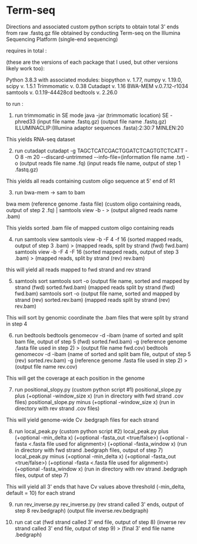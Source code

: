 # Term-seq
Directions and associated custom python scripts to obtain total 3' ends from raw .fastq.gz file obtained by conducting Term-seq on the Illumina Sequencing Platform (single-end sequencing)

requires in total :

(these are the versions of each package that I used, but other versions likely work too):

Python 3.8.3 with associated modules: biopython v. 1.77, numpy v. 1.19.0, scipy v. 1.5.1
Trimmomatic v. 0.38
Cutadapt v. 1.16
BWA-MEM v.0.7.12-r1034
samtools v. 0.1.19-44428cd
bedtools v. 2.26.0

to run :

1) run trimmomatic in SE mode
java -jar (trimmomatic location) SE -phred33 (input file name .fastq.gz) (output file name .fastq.gz) ILLUMINACLIP:(Illumina adaptor sequences .fasta):2:30:7 MINLEN:20

This yields RNA-seq dataset

2) run cutadapt
cutadapt -g TAGCTCATCGACTGGATCTCAGTGTCTCATT -O 8 -m 20 --discard-untrimmed --info-file=(information file name .txt) -o (output reads file name .fq) (input reads file name, output of step 1 .fastq.gz)

This yields all reads containing custom oligo sequence at 5' end of R1

3) run bwa-mem -> sam to bam 

bwa mem (reference genome .fasta file) (custom oligo containing reads, output of step 2 .fq) | samtools view -b - > (output aligned reads name .bam)

This yields sorted .bam file of mapped custom oligo containing reads

4) run samtools view
samtools view -b -F 4 -f 16 (sorted mapped reads, output of step 3 .bam) > (mapped reads, split by strand (fwd) fwd.bam)
samtools view -b -F 4 -F 16 (sorted mapped reads, output of step 3 .bam) > (mapped reads, split by strand (rev) rev.bam)

this will yield all reads mapped to fwd strand and rev strand

5) samtools sort
samtools sort -o (output file name, sorted and mapped by strand (fwd) sorted.fwd.bam) (mapped reads split by strand (fwd) fwd.bam)
samtools sort -o (output file name, sorted and mapped by strand (rev) sorted.rev.bam) (mapped reads split by strand (rev) rev.bam)

This will sort by genomic coordinate the .bam files that were split by strand in step 4 

6) run bedtools
bedtools  genomecov -d  -ibam (name of sorted and split bam file, output of step 5 (fwd) sorted.fwd.bam)  -g (reference genome .fasta file used in step 2)  > (output file name fwd.cov)
bedtools  genomecov -d  -ibam (name of sorted and split bam file, output of step 5 (rev) sorted.rev.bam)  -g (reference genome .fasta file used in step 2)  > (output file name rev.cov)

This will get the coverage at each position in the genome

7) run positional_slopy.py (custom python script #1)
positional_slope.py plus (+optional -window_size x) (run in directory with fwd strand .cov files)
positional_slope.py minus (+optional -window_size x) (run in directory with rev strand .cov files)

This will yield genome-wide Cv .bedgraph files for each strand

8) run local_peak.py (custom python script #2)
local_peak.py plus (+optional -min_delta x) (+optional -fasta_out <true/false>) (+optional -fasta <.fasta file used for alignment>) (+optional -fasta_window x) (run in directory with fwd strand .bedgraph files, output of step 7)
local_peak.py minus (+optional -min_delta x) (+optional -fasta_out <true/false>) (+optional -fasta <.fasta file used for alignment>) (+optional -fasta_window x) (run in directory with rev strand .bedgraph files, output of step 7)

This will yield all 3' ends that have Cv values above threshold (-min_delta, default = 10) for each strand

9) run rev_inverse.py
rev_inverse.py (rev strand called 3' ends, output of step 8 rev.bedgraph) (output file inverse.rev.bedgraph)

10) run cat
cat (fwd strand called 3' end file, output of step 8) (inverse rev strand called 3' end file, output of step 9) > (final 3' end file name .bedgraph)








